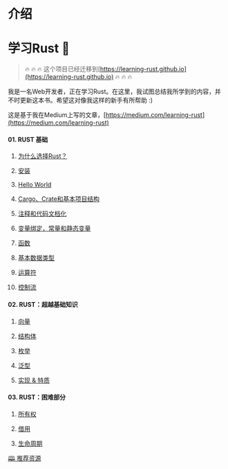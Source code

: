 # 介绍

# 学习Rust 🚧

> 🔥 🔥 🔥 这个项目已经迁移到[https://learning-rust.github.io](https://learning-rust.github.io) 🔥 🔥 🔥

我是一名Web开发者，正在学习Rust。在这里，我试图总结我所学到的内容，并不时更新这本书。希望这对像我这样的新手有所帮助 :)

这是基于我在Medium上写的文章，[https://medium.com/learning-rust](https://medium.com/learning-rust)

#### 01\. RUST 基础

1.  [为什么选择Rust？](01.%20why_rust.md)

1.  [安装](02.%20installation.md)

1.  [Hello World](03.%20hello_world.md)

1.  [Cargo、Crate和基本项目结构](04.%20cargo,_crates_and_basic_project_structure.md)

1.  [注释和代码文档化](05.%20comments_and_documenting_the_code.md)

1.  [变量绑定，常量和静态变量](06.%20variable_bindings_,_constants_&_statics.md)

1.  [函数](07.%20functions.md)

1.  [基本数据类型](08.%20primitive_data_types.md)

1.  [运算符](09.%20operators.md)

1.  [控制流](10.%20control_flows.md)

#### 02\. RUST：超越基础知识

1.  [向量](11.%20vectors.md)

1.  [结构体](12.%20structs.md)

1.  [枚举](13.%20enums.md)

1.  [泛型](14.%20generics.md)

1.  [实现 & 特质](15.%20Impls_and_traits.md)

#### 03\. RUST：困难部分

1.  [所有权](16.%20ownership.md)

1.  [借用](17.%20borrowing.md)

1.  [生命周期](18.%20lifetimes.md)

[🕮 推荐资源](recommended_resources.html)
